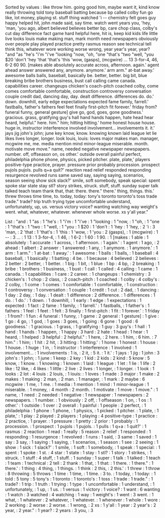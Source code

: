 Sorted by values :
like throw him. going good him, maybe want it, kind know really throwing told tony baseball batting because bp called colby fun go like, lot money, playing st. stuff thing watched 'i -- chemistry felt goes guy happy helped hit, john made said, say time. watch went years you, 'hey, 'man, 'you ago, albert believed believes better bp, care chop class, colby's cut day difference fact game hard helpful here, hit is, keep kid kids life little live looks louis make making man, mark month need newspapers obviously over people play played practice pretty rasmus reason see technical tell think this, whatever wore working worse wrong, year year's year, year? "and "as "he's "i'm "i've "looking "now, "oh, "one "that's "two "well, "you $20 'don't 'hey 'that 'that's 'this 'wow, (gasps), (mcgwire) ... 13 3-for-4, 46, 6-2 60 90. [makes able absolutely accurate across, afternoon. again.' agent ahead answer answered any, anymore. anymore.' arm arm." at-bat away.' awesome balls balls, baseball, basically be. better, better. big bit, blue breaking bribe brothers business, bust call calling came canada. capabilities career. changeups chicken's coach-pitch coached colby, come comes comfortable comfortable, construction controversy conversation couple credit dad, dancing day, day. dealt difference. differences do. do.' down. downhill, early edge expectations expected fame family, farrell.' fastballs, father's fathers feel feet finally first-pitch fit forever.' friday from? funeral funny, general gesture] give go, god, goes, gone goodness.' gracious. grass, gratifying guy's hall hand hands happen, hate head hear heard, helpful." here. him." him; hitting hitting.' home honest house house. huge in, instructor interference involved involvement... involvements it. it.' jays jig john's john; june key know, know. knowing known laid league let lie likes lives longer, longer. look louis, louis: loves major makes man. manager, mcgwire me, me. media mention mind minor-league miserable. month. motivate move move." name, needed negative newspaper newspapers. number. off, offseason on, os other.' outside overall painful perfect, philadelphia phone phone, physics, picked pitcher. plate, plate,' players positive-type practice, prayer. pressure prior probably procession. prospect pujols pujols. pulls q+a quit?' reaction read relief responded responding resurgence revolved runs same saved say, saying saying, scenarios, season seeing show sick slack?' smile, soft somebody, speak special: spent spoke star state stay stl? story strikes, struck. stuff, stuff. sunday super talk talked teach team thank that, that: there. there." there.' thing, things. this.' threw throws time time, to. today, today: tony's toronto toronto's toss trade trade." trade? trip truth trying type uncomfortable understand, unfortunately, up, us. versus victory voice? wanting watching way weight's went. what, whatever, whatever. whenever whole worse. xs y'all year." 

List :
"and : 1
"as : 1
"he's : 1
"i'm : 1
"i've : 1
"looking : 1
"now, : 1
"oh, : 1
"one : 1
"that's : 1
"two : 1
"well, : 1
"you : 1
$20 : 1
'don't : 1
'hey : 1
'hey, : 2
'i : 3
'man, : 2
'that : 1
'that's : 1
'this : 1
'wow, : 1
'you : 2
(gasps), : 1
(mcgwire) : 1
-- : 3
... : 1
13 : 1
3-for-4, : 1
46, : 1
6-2 : 1
60 : 1
90. : 1
[makes : 1
able : 1
absolutely : 1
accurate : 1
across, : 1
afternoon. : 1
again.' : 1
agent : 1
ago, : 2
ahead : 1
albert : 2
answer : 1
answered : 1
any, : 1
anymore. : 1
anymore.' : 1
arm : 1
arm." : 1
at-bat : 1
away.' : 1
awesome : 1
balls : 1
balls, : 1
baseball : 4
baseball, : 1
basically : 1
batting : 4
be. : 1
because : 4
believed : 2
believes : 2
better : 2
better, : 1
better. : 1
big : 1
bit, : 1
blue : 1
bp : 4
bp, : 2
breaking : 1
bribe : 1
brothers : 1
business, : 1
bust : 1
call : 1
called : 4
calling : 1
came : 1
canada. : 1
capabilities : 1
care : 2
career. : 1
changeups : 1
chemistry : 3
chicken's : 1
chop : 2
class, : 2
coach-pitch : 1
coached : 1
colby : 4
colby's : 2
colby, : 1
come : 1
comes : 1
comfortable : 1
comfortable, : 1
construction : 1
controversy : 1
conversation : 1
couple : 1
credit : 1
cut : 2
dad, : 1
dancing : 1
day : 2
day, : 1
day. : 1
dealt : 1
difference : 2
difference. : 1
differences : 1
do. : 1
do.' : 1
down. : 1
downhill, : 1
early : 1
edge : 1
expectations : 1
expected : 1
fact : 2
fame : 1
family, : 1
farrell.' : 1
fastballs, : 1
father's : 1
fathers : 1
feel : 1
feet : 1
felt : 3
finally : 1
first-pitch : 1
fit : 1
forever.' : 1
friday : 1
from? : 1
fun : 4
funeral : 1
funny, : 1
game : 2
general : 1
gesture] : 1
give : 1
go : 4
go, : 1
god, : 1
goes : 3
goes, : 1
going : 6
gone : 1
good : 6
goodness.' : 1
gracious. : 1
grass, : 1
gratifying : 1
guy : 3
guy's : 1
hall : 1
hand : 1
hands : 1
happen, : 1
happy : 3
hard : 2
hate : 1
head : 1
hear : 1
heard, : 1
helped : 3
helpful : 2
helpful." : 1
here, : 2
here. : 1
him, : 6
him. : 7
him." : 1
him; : 1
hit : 2
hit, : 3
hitting : 1
hitting.' : 1
home : 1
honest : 1
house : 1
house. : 1
huge : 1
in, : 1
instructor : 1
interference : 1
involved : 1
involvement... : 1
involvements : 1
is, : 2
it, : 5
it. : 1
it.' : 1
jays : 1
jig : 1
john : 3
john's : 1
john; : 1
june : 1
keep : 2
key : 1
kid : 2
kids : 2
kind : 5
know : 5
know, : 1
know. : 1
knowing : 1
known : 1
laid : 1
league : 1
let : 1
lie : 1
life : 2
like : 12
like, : 4
likes : 1
little : 2
live : 2
lives : 1
longer, : 1
longer. : 1
look : 1
looks : 2
lot : 4
louis : 2
louis, : 1
louis: : 1
loves : 1
made : 3
major : 1
make : 2
makes : 1
making : 2
man, : 2
man. : 1
manager, : 1
mark : 2
maybe : 6
mcgwire : 1
me, : 1
me. : 1
media : 1
mention : 1
mind : 1
minor-league : 1
miserable. : 1
money, : 4
month : 2
month. : 1
motivate : 1
move : 1
move." : 1
name, : 1
need : 2
needed : 1
negative : 1
newspaper : 1
newspapers : 2
newspapers. : 1
number. : 1
obviously : 2
off, : 1
offseason : 1
on, : 1
os : 1
other.' : 1
outside : 1
over : 2
overall : 1
painful : 1
people : 2
perfect, : 1
philadelphia : 1
phone : 1
phone, : 1
physics, : 1
picked : 1
pitcher. : 1
plate, : 1
plate,' : 1
play : 2
played : 2
players : 1
playing : 4
positive-type : 1
practice : 2
practice, : 1
prayer. : 1
pressure : 1
pretty : 2
prior : 1
probably : 1
procession. : 1
prospect : 1
pujols : 1
pujols. : 1
pulls : 1
q+a : 1
quit?' : 1
rasmus : 2
reaction : 1
read : 1
really : 5
reason : 2
relief : 1
responded : 1
responding : 1
resurgence : 1
revolved : 1
runs : 1
said, : 3
same : 1
saved : 1
say : 3
say, : 1
saying : 1
saying, : 1
scenarios, : 1
season : 1
see : 2
seeing : 1
show : 1
sick : 1
slack?' : 1
smile, : 1
soft : 1
somebody, : 1
speak : 1
special: : 1
spent : 1
spoke : 1
st. : 4
star : 1
state : 1
stay : 1
stl? : 1
story : 1
strikes, : 1
struck. : 1
stuff : 4
stuff, : 1
stuff. : 1
sunday : 1
super : 1
talk : 1
talked : 1
teach : 1
team : 1
technical : 2
tell : 2
thank : 1
that, : 1
that: : 1
there. : 1
there." : 1
there.' : 1
thing : 4
thing, : 1
things. : 1
think : 2
this, : 2
this.' : 1
threw : 1
throw : 8
throwing : 5
throws : 1
time : 1
time, : 1
time. : 3
to. : 1
today, : 1
today: : 1
told : 5
tony : 5
tony's : 1
toronto : 1
toronto's : 1
toss : 1
trade : 1
trade." : 1
trade? : 1
trip : 1
truth : 1
trying : 1
type : 1
uncomfortable : 1
understand, : 1
unfortunately, : 1
up, : 1
us. : 1
versus : 1
victory : 1
voice? : 1
want : 6
wanting : 1
watch : 3
watched : 4
watching : 1
way : 1
weight's : 1
went : 3
went. : 1
what, : 1
whatever : 2
whatever, : 1
whatever. : 1
whenever : 1
whole : 1
wore : 2
working : 2
worse : 2
worse. : 1
wrong, : 2
xs : 1
y'all : 1
year : 2
year's : 2
year, : 2
year." : 1
year? : 2
years : 3
you, : 3

